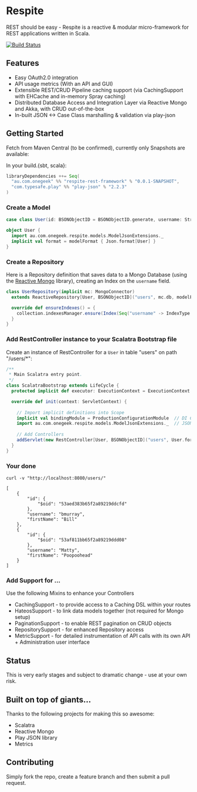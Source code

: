 # Respite

REST should be easy - Respite is a reactive & modular micro-framework for REST applications written in Scala.

[![Build Status](https://travis-ci.org/mefellows/respite.svg)](https://travis-ci.org/mefellows/respite)

## Features

* Easy OAuth2.0 integration
* API usage metrics (With an API and GUI)
* Extensible REST/CRUD Pipeline caching support (via CachingSupport with EHCache and in-memory Spray caching)
* Distributed Database Access and Integration Layer via Reactive Mongo and Akka, with CRUD out-of-the-box
* In-built JSON <-> Case Class marshalling & validation via play-json

## Getting Started

Fetch from Maven Central (to be confirmed), currently only Snapshots are available:

In your build.{sbt, scala}:
```scala
libraryDependencies ++= Seq(
  "au.com.onegeek" %% "respite-rest-framework" % "0.0.1-SNAPSHOT",
  "com.typesafe.play" %% "play-json" % "2.2.3"
)
```
### Create a Model
```scala
case class User(id: BSONObjectID = BSONObjectID.generate, username: String, firstName: String) extends Model[BSONObjectID]

object User {
  import au.com.onegeek.respite.models.ModelJsonExtensions._
  implicit val format = modelFormat { Json.format[User] }
}
```

### Create a Repository

Here is a Repository definition that saves data to a Mongo Database (using the [Reactive Mongo](http://reactivemongo.org/) library), creating an Index on the ```username``` field.

```scala
class UserRepository(implicit mc: MongoConnector)
  extends ReactiveRepository[User, BSONObjectID]("users", mc.db, modelFormatForMongo {Json.format[User]}, ReactiveMongoFormats.objectIdFormats) {

  override def ensureIndexes() = {
    collection.indexesManager.ensure(Index(Seq("username" -> IndexType.Ascending), name = Some("keyFieldUniqueIdx"), unique = true, sparse = true))
  }
}
```

### Add RestController instance to your Scalatra Bootstrap file

Create an instance of RestController for a ```User``` in table "users" on path "/users/*":

```scala
/**
 * Main Scalatra entry point.
 */
class ScalatraBootstrap extends LifeCycle {
  protected implicit def executor: ExecutionContext = ExecutionContext.global

  override def init(context: ServletContext) {
  
    // Import implicit definitions into Scope
    implicit val bindingModule = ProductionConfigurationModule  // DI Configuration object
    import au.com.onegeek.respite.models.ModelJsonExtensions._  // JSON extensions
    
    // Add Controllers
    addServlet(new RestController[User, BSONObjectID]("users", User.format, new UserRepository), "/users/*")
  }
}
```

### Your done

    curl -v "http://localhost:8080/users/"

    [
        {
            "id": {
                "$oid": "53aed383b65f2a89219ddcfd"
            },
            "username": "bmurray",
            "firstName": "Bill"
        },
        {
            "id": {
                "$oid": "53af811bb65f2a89219ddd08"
            },
            "username": "Matty",
            "firstName": "Poopoohead"
        }
    ]

### Add Support for ...

Use the following Mixins to enhance your Controllers

* CachingSupport - to provide access to a Caching DSL within your routes
* HateosSupport - to link data models together (not required for Mongo setup)
* PaginationSupport - to enable REST pagination on CRUD objects
* RepositorySupport - for enhanced Repository access
* MetricSupport - for detailed instrumentation of API calls with its own API + Administration user interface

## Status

This is very early stages and subject to dramatic change - use at your own risk.

## Built on top of giants...

Thanks to the following projects for making this so awesome:

* Scalatra
* Reactive Mongo
* Play JSON library
* Metrics


## Contributing

Simply fork the repo, create a feature branch and then submit a pull request.